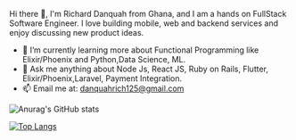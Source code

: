 Hi there 👋, 
I'm Richard Danquah from Ghana, and I am a hands on FullStack Software Engineer.  I love building mobile, web and backend services and enjoy discussing new product ideas.



- 🌱 I’m currently learning more about Functional Programming like Elixir/Phoenix and Python,Data Science, ML.
- 💬 Ask me anything about Node Js, React JS, Ruby on Rails, Flutter, Elixir/Phoenix,Laravel, Payment Integration.
- 📫 Email me at: danquahrich125@gmail.com

![Anurag's GitHub stats](https://github-readme-stats.vercel.app/api?username=richarddanquah&count_private=true&show_icons=true&theme=radical)

[![Top Langs](https://github-readme-stats.vercel.app/api/top-langs/?username=richarddanquah&langs_count=10&layout=compact&exclude_repo=github-readme-stats,richarddanquah.github.io)](https://github.com/anuraghazra/github-readme-stats)







<!--
**richarddanquah/richarddanquah** is a ✨ _special_ ✨ repository because its `README.md` (this file) appears on your GitHub profile.

Here are some ideas to get you started:

- 🔭 I’m currently working on ...
- 🌱 I’m currently learning ...
- 👯 I’m looking to collaborate on ...
- 🤔 I’m looking for help with ...
- 💬 Ask me about ...
- 📫 How to reach me: ...
- 😄 Pronouns: ...
- ⚡ Fun fact: ...
-->
